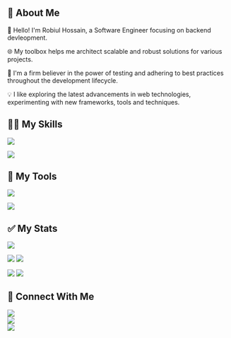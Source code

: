 <!--<div id="header" align="center">
  <img src="https://raw.githubusercontent.com/coder7475/coder7475/main/banner.png"  />
</div>
!-->
## 📖 About Me

👋 Hello! I'm Robiul Hossain, a Software Engineer focusing on backend devleopment.

🌐 My toolbox helps me architect scalable and robust solutions for various projects.

🧪 I'm a firm believer in the power of testing and adhering to best practices throughout the development lifecycle.

💡 I like exploring the latest advancements in web technologies, experimenting with new frameworks, tools and techniques.
<!---
## 🚀 About Me:


<!--
**coder7475/coder7475** is a ✨ _special_ ✨ repository because its `README.md` (this file) appears on your GitHub profile.

Here are some ideas to get you started:

- 🤔 I’m thinking about creating
- 👯 I’m looking to collaborate on ...
- 🌱 I’m currently learning ...
-  Pronouns: ...
-  Fun fact: ...
-->


## 👨‍💻 My Skills

<!-- <p>
  <a href="https://skillicons.dev">
    <img src="https://skillicons.dev/icons?i=html,css,javascript" />
  </a>
</p> -->
<p>
    <img src="https://skillicons.dev/icons?i=html,css,javascript,typescript,python,tailwindcss,materialui,react,nextjs,redux" />
</p>

<p >
    <img src="https://skillicons.dev/icons?i=nodejs,deno,bun,expressjs,prisma,mongodb,postgres,jest,vitest,cypress" />
</p>

## 🔧 My Tools

<p >
    <img src="https://skillicons.dev/icons?i=linux,windows,vscode,git,bash,npm,pnpm,vercel,firebase" />
</p>

<p >
    <img src="https://skillicons.dev/icons?i=postman,figma,vite,github,notion,devto,yarn,nginx,docker" />
</p>
 

## ✅ My Stats
![](http://github-profile-summary-cards.vercel.app/api/cards/profile-details?username=coder7475&theme=blue_green)

![](http://github-profile-summary-cards.vercel.app/api/cards/repos-per-language?username=coder7475&theme=blue_green) ![](http://github-profile-summary-cards.vercel.app/api/cards/most-commit-language?username=coder7475&theme=blue_green)

![](http://github-profile-summary-cards.vercel.app/api/cards/stats?username=coder7475&theme=blue_green) ![](http://github-profile-summary-cards.vercel.app/api/cards/productive-time?username=coder7475&theme=blue_green&utcOffset=6)
<!--
 [![GitHub Streak](https://github-readme-streak-stats.demolab.com?user=coder7475&theme=vue-dark)](https://git.io/streak-stats) 
![](http://github-profile-summary-cards.vercel.app/api/cards/productive-time?username=coder7475&theme=blue_green&utcOffset=6) 
-->


## 👥 Connect With Me

<div>
  <a href="https://www.linkedin.com/in/robiul-hossain-298298265/">
  <img src="https://skillicons.dev/icons?i=linkedin" />
 </div>
    <div>
      
  </a>
  <a href="mailto:robiulhossain7475@gmail.com">
    
  <img src="https://skillicons.dev/icons?i=gmail" />
  </a>
    </div>
<div>
  
  <a href="https://x.com/robiul7475">
  <img src="https://skillicons.dev/icons?i=twitter" />
    </a>
</div>
